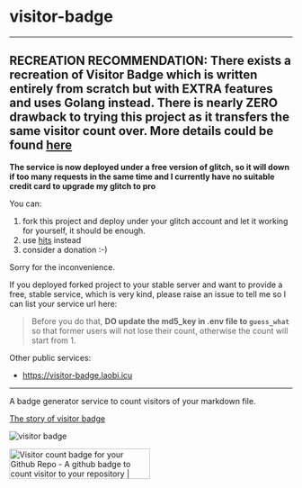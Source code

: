 # visitor-badge

---
**__RECREATION RECOMMENDATION:__ There exists a recreation of Visitor Badge which is written entirely from scratch but with EXTRA features and uses Golang instead. There is nearly ZERO drawback to trying this project as it transfers the same visitor count over. More details could be found [here](https://github.com/Nathan13888/visitor-badge)**
---

**The service is now deployed under a free version of glitch, so it will down if too many requests in the same time and I currently have no suitable credit card to upgrade my glitch to pro**

You can:

1. fork this project and deploy under your glitch account and let it working for yourself, it should be enough.
2. use [hits](https://github.com/dwyl/hits) instead
3. consider a donation :-)

Sorry for the inconvenience.

If you deployed forked project to your stable server and want to provide a free, stable service, which is very kind, please raise an issue to tell me so I can list your service url here:

> Before you do that, **DO update the md5_key in .env file to `guess_what`** so that former users will not lose their count, otherwise the count will start from 1.

Other public services:

-  https://visitor-badge.laobi.icu 


---

A badge generator service to count visitors of your markdown file.

[The story of visitor badge](https://dev.to/jwenjian/the-story-of-visitor-badge-46mm)

![visitor badge](https://visitor-badge.glitch.me/badge?page_id=jwenjian.visitor-badge)

<a href="https://www.producthunt.com/posts/visitor-count-badge-for-your-github-repo?utm_source=badge-featured&utm_medium=badge&utm_souce=badge-visitor-count-badge-for-your-github-repo" target="_blank"><img src="https://api.producthunt.com/widgets/embed-image/v1/featured.svg?post_id=195146&theme=dark" alt="Visitor count badge for your Github Repo - A github badge to count visitor to your repository | Product Hunt Embed" style="width: 250px; height: 54px;" width="250px" height="54px" /></a>
